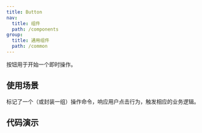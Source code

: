 ```yaml
---
title: Button
nav:
  title: 组件
  path: /components
group:
  title: 通用组件
  path: /common
---
```


按钮用于开始一个即时操作。

## 使用场景

标记了一个（或封装一组）操作命令，响应用户点击行为，触发相应的业务逻辑。

## 代码演示

<code src="./demo/demo1.tsx" />

<code src="./demo/demo2.tsx" />
